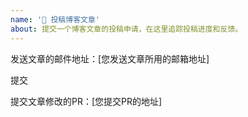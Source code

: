 ```yaml
---
name: '📮 投稿博客文章'
about: 提交一个博客文章的投稿申请，在这里追踪投稿进度和反馈。
---
```


<!--

* 非常感谢您对社区做出的贡献，如果您对投稿过程有任何疑问，请查看我们的说明 。
* 请使用您投稿文章的标题作为 issue 名称 *
* 文章所用到的图片和媒体文件请打包后上传到github，或提供下载链接 *

* 对于其他 疑问，想法，建议，分享 请到 [Discussion](https://github.com/serverless/serverless-tencent/discussions) 中提交进行讨论。

-->


发送文章的邮件地址：[您发送文章所用的邮箱地址]

提交

提交文章修改的PR：[您提交PR的地址]

